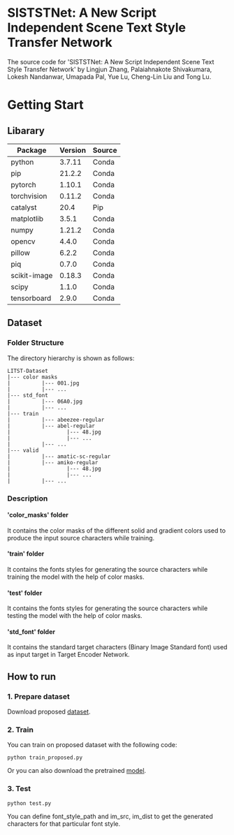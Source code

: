 # SISTSTNet: A New Script Independent Scene Text Style Transfer Network
The source code for 'SISTSTNet: A New Script Independent Scene Text Style Transfer Network' by Lingjun Zhang, Palaiahnakote Shivakumara, Lokesh Nandanwar, Umapada Pal, Yue Lu, Cheng-Lin Liu and Tong Lu. 
# Getting Start
## Libarary
| Package |	Version | Source |
| ------- | ------- | ------ |
| python | 3.7.11 | Conda |
| pip | 21.2.2 | Conda |
| pytorch | 1.10.1 | Conda |
| torchvision | 0.11.2 | Conda |
| catalyst | 20.4 | Pip |
| matplotlib | 3.5.1 | Conda |
| numpy | 1.21.2 | Conda |
| opencv | 4.4.0 | Conda |
| pillow | 6.2.2 | Conda |
| piq | 0.7.0 | Conda |
| scikit-image | 0.18.3 | Conda |
| scipy | 1.1.0 | Conda |
| tensorboard | 2.9.0 | Conda |

## Dataset
### Folder Structure
The directory hierarchy is shown as follows: 
```
LITST-Dataset
|--- color masks
|          |--- 001.jpg
|          |--- ...
|--- std_font
|          |--- 06A0.jpg
|          |--- ...
|--- train
|          |--- abeezee-regular
|          |--- abel-regular
|                  |--- 48.jpg
|                  |--- ...
|          |--- ...
|--- valid
|          |--- amatic-sc-regular
|          |--- amiko-regular
|                  |--- 48.jpg
|                  |--- ...
|          |--- ...
```
### Description
#### 'color_masks' folder 
It contains the color masks of the different solid and gradient colors used to produce the input source characters while training.
#### 'train' folder 
It contains the fonts styles for generating the source characters while training the model with the help of color masks.
#### 'test' folder 
It contains the fonts styles for generating the source characters while testing the model with the help of color masks.
#### 'std_font' folder 
It contains the standard target characters (Binary Image Standard font) used as input target in Target Encoder Network.

## How to run
### 1. Prepare dataset
Download proposed [dataset](https://drive.google.com/file/d/1K2evs9p3VLeKGWgPJkV-AahD1J5NOZLp/view?usp=sharing). 
### 2. Train
You can train on proposed dataset with the following code:
```
python train_proposed.py
```
Or you can also download the pretrained [model](https://drive.google.com/file/d/1XXwCE7tmMyELIKp4cRAo7b-DG0LN2I7z/view?usp=sharing).
### 3. Test
```
python test.py
```
You can define font_style_path and im_src, im_dist to get the generated characters for that particular font style.
